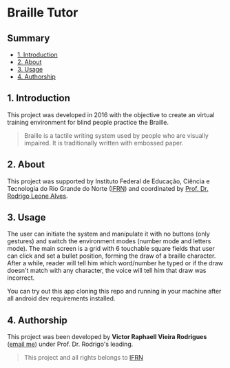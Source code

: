 # Braille Tutor

## Summary
- [1. Introduction](#1-introduction)
- [2. About](#2-about)
- [3. Usage](#3-usage)
- [4. Authorship](#4-authorship)

## 1. Introduction

This project was developed in 2016 with the objective to create an virtual training environment for blind people practice the Braille. 

> Braille is a tactile writing system used by people who are visually impaired. It is traditionally written with embossed paper.

## 2. About

This project was supported by Instituto Federal de Educação, Ciência e Tecnologia do Rio Grande do Norte ([IFRN](https://ifrn.edu.br)) and coordinated by [Prof. Dr. Rodrigo Leone Alves](http://lattes.cnpq.br/1000805043084706).

## 3. Usage

The user can initiate the system and manipulate it with no buttons (only gestures) and switch the environment modes (number mode and letters mode). The main screen is a grid with 6 touchable square fields that user can click and set a bullet position, forming the draw of a braille character. After a while, reader will tell him which word/number he typed or if the draw doesn't match with any character, the voice will tell him that draw was incorrect.

You can try out this app cloning this repo and running in your machine after all android dev requirements installed.

## 4. Authorship

This project was been developed by **Victor Raphaell Vieira Rodrigues** ([email me](mailto:hello@victorodrigues.dev)) under Prof. Dr. Rodrigo's leading.

> This project and all rights belongs to [IFRN](https://ifrn.edu.br)
